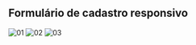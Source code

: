 
## Formulário de cadastro responsivo

![01](https://user-images.githubusercontent.com/67024271/216357594-54726f7c-af61-4342-a52a-5205a611cc48.png)
![02](https://user-images.githubusercontent.com/67024271/216358481-51fb945b-d296-4d78-a526-b750c8ea55da.png)
![03](https://user-images.githubusercontent.com/67024271/216358502-c16df1e2-5695-49e2-a9cd-bc21a7c130d2.png)
